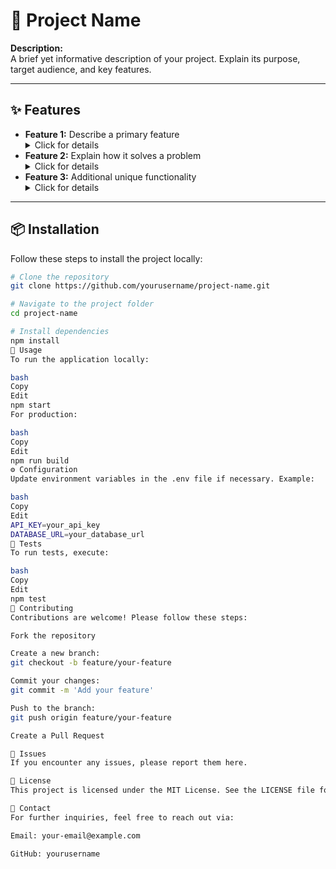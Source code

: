# 🚀 Project Name

**Description:**  
A brief yet informative description of your project. Explain its purpose, target audience, and key features.

---

## ✨ Features
- **Feature 1:** Describe a primary feature  
  <details>
  <summary>Click for details</summary>
  Detailed description of Feature 1.
  </details>
- **Feature 2:** Explain how it solves a problem  
  <details>
  <summary>Click for details</summary>
  More information about Feature 2.
  </details>
- **Feature 3:** Additional unique functionality  
  <details>
  <summary>Click for details</summary>
  Extra functionality provided by Feature 3.
  </details>

---

## 📦 Installation

Follow these steps to install the project locally:

```bash
# Clone the repository
git clone https://github.com/yourusername/project-name.git

# Navigate to the project folder
cd project-name

# Install dependencies
npm install
🚀 Usage
To run the application locally:

bash
Copy
Edit
npm start
For production:

bash
Copy
Edit
npm run build
⚙️ Configuration
Update environment variables in the .env file if necessary. Example:

bash
Copy
Edit
API_KEY=your_api_key
DATABASE_URL=your_database_url
🧪 Tests
To run tests, execute:

bash
Copy
Edit
npm test
📜 Contributing
Contributions are welcome! Please follow these steps:

Fork the repository

Create a new branch:
git checkout -b feature/your-feature

Commit your changes:
git commit -m 'Add your feature'

Push to the branch:
git push origin feature/your-feature

Create a Pull Request

🐛 Issues
If you encounter any issues, please report them here.

📄 License
This project is licensed under the MIT License. See the LICENSE file for details.

💬 Contact
For further inquiries, feel free to reach out via:

Email: your-email@example.com

GitHub: yourusername
